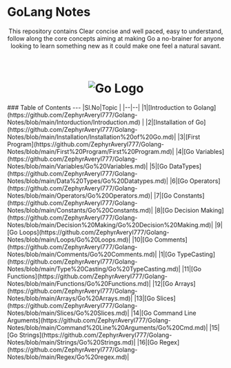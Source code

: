 # GoLang Notes
<p align="center">
  This repository contains Clear concise and well paced, easy to understand, follow along the core concepts aiming at making Go a no-brainer for anyone looking to learn something new as it could make one feel a natural savant. 
</p>
<h1 align="center">
  <br>
   <img src="https://juststickers.in/wp-content/uploads/2019/01/gopher-ninja.png" alt= "Go Logo" />
  <br>
</h1>
### Table of Contents 
---
|Sl.No|Topic |
|--|--|
|1|[Introduction to Golang](https://github.com/ZephyrAveryl777/Golang-Notes/blob/main/Intorduction/Introduction.md) |
|2|[Installation of Go](https://github.com/ZephyrAveryl777/Golang-Notes/blob/main/Installation/Installation%20of%20Go.md)|
|3|[First Program](https://github.com/ZephyrAveryl777/Golang-Notes/blob/main/First%20Program/First%20Program.md)|
|4|[Go Variables](https://github.com/ZephyrAveryl777/Golang-Notes/blob/main/Variables/Go%20Variables.md)|
|5|[Go DataTypes](https://github.com/ZephyrAveryl777/Golang-Notes/blob/main/Data%20Types/Go%20Datatypes.md)|
|6|[Go Operators](https://github.com/ZephyrAveryl777/Golang-Notes/blob/main/Operators/Go%20Operators.md)|
|7|[Go Constants](https://github.com/ZephyrAveryl777/Golang-Notes/blob/main/Constants/Go%20Constants.md)|
|8|[Go Decision Making](https://github.com/ZephyrAveryl777/Golang-Notes/blob/main/Decision%20Making/Go%20Decision%20Making.md)|
|9|[Go Loops](https://github.com/ZephyrAveryl777/Golang-Notes/blob/main/Loops/Go%20Loops.md)|
|10|[Go Comments](https://github.com/ZephyrAveryl777/Golang-Notes/blob/main/Comments/Go%20Comments.md)|
|1|[Go TypeCasting](https://github.com/ZephyrAveryl777/Golang-Notes/blob/main/Type%20Casting/Go%20TypeCasting.md)|
|11|[Go Functions](https://github.com/ZephyrAveryl777/Golang-Notes/blob/main/Functions/Go%20Functions.md)|
|12|[Go Arrays](https://github.com/ZephyrAveryl777/Golang-Notes/blob/main/Arrays/Go%20Arrays.md)|
|13|[Go Slices](https://github.com/ZephyrAveryl777/Golang-Notes/blob/main/Slices/Go%20Slices.md)|
|14|[Go Command Line Arguments](https://github.com/ZephyrAveryl777/Golang-Notes/blob/main/Command%20Line%20Arguments/Go%20Cmd.md)|
|15|[Go Strings](https://github.com/ZephyrAveryl777/Golang-Notes/blob/main/Strings/Go%20Strings.md)|
|16|[Go Regex](https://github.com/ZephyrAveryl777/Golang-Notes/blob/main/Regex/Go%20regex.md)|
